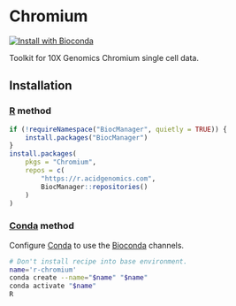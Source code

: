 # Chromium

[![Install with Bioconda](https://img.shields.io/badge/install%20with-bioconda-brightgreen.svg?style=flat)](http://bioconda.github.io/recipes/r-chromium/README.html)

Toolkit for 10X Genomics Chromium single cell data.

## Installation

### [R][] method

```r
if (!requireNamespace("BiocManager", quietly = TRUE)) {
    install.packages("BiocManager")
}
install.packages(
    pkgs = "Chromium",
    repos = c(
        "https://r.acidgenomics.com",
        BiocManager::repositories()
    )
)
```

### [Conda][] method

Configure [Conda][] to use the [Bioconda][] channels.

```sh
# Don't install recipe into base environment.
name='r-chromium'
conda create --name="$name" "$name"
conda activate "$name"
R
```

[bioconda]: https://bioconda.github.io/
[conda]: https://conda.io/
[r]: https://www.r-project.org/
